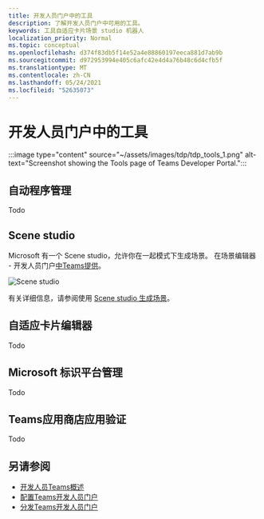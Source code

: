 ```yaml
---
title: 开发人员门户中的工具
description: 了解开发人员门户中可用的工具。
keywords: 工具自适应卡片场景 studio 机器人
localization_priority: Normal
ms.topic: conceptual
ms.openlocfilehash: d374f83db5f14e52a4e88860197eeca881d7ab9b
ms.sourcegitcommit: d972953994e405c6afc42e4d4a76b48c6d4cfb5f
ms.translationtype: MT
ms.contentlocale: zh-CN
ms.lasthandoff: 05/24/2021
ms.locfileid: "52635073"
---
```

# <a name="tools-in-developer-portal"></a>开发人员门户中的工具

:::image type="content" source="~/assets/images/tdp/tdp_tools_1.png" alt-text="Screenshot showing the Tools page of Teams Developer Portal.":::

## <a name="bot-management"></a>自动程序管理

Todo

## <a name="scene-studio"></a>Scene studio

Microsoft 有一个 Scene studio，允许你在一起模式下生成场景。 在场景编辑器 - 开发人员门户[中Teams提供](https://dev.teams.microsoft.com/scenes)。

![Scene studio](~/assets/images/apps-in-meetings/scene-design-studio.png)

有关详细信息，请参阅使用 [Scene studio 生成场景](../apps-in-teams-meetings/teams-together-mode.md#build-a-scene-using-the-scene-studio)。

## <a name="adaptive-card-editor"></a>自适应卡片编辑器

Todo

## <a name="microsoft-identity-platform-management"></a>Microsoft 标识平台管理

Todo

## <a name="teams-store-app-validation"></a>Teams应用商店应用验证

Todo

## <a name="see-also"></a>另请参阅

* [开发人员Teams概述](~/concepts/build-and-test/teams-developer-portal.md)
* [配置Teams开发人员门户](~/concepts/tdp-configuration.md)
* [分发Teams开发人员门户](~/concepts/tdp-distribute.md)